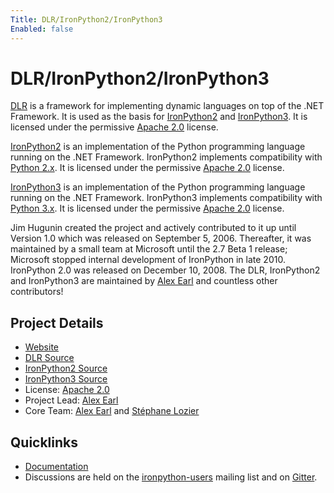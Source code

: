 ```yaml
---
Title: DLR/IronPython2/IronPython3
Enabled: false
---
```

# DLR/IronPython2/IronPython3

[DLR](https://github.com/IronLanguages/dlr) is a framework for implementing dynamic languages on top of the .NET Framework. It is used as the basis for [IronPython2](https://github.com/IronLanguages/ironpython2) and [IronPython3](https://github.com/IronLanguages/ironpython3). It is licensed under the permissive [Apache 2.0](https://github.com/IronLanguages/dlr/blob/master/LICENSE) license.

[IronPython2](https://ironpython.net) is an implementation of the Python programming language running on the .NET Framework. IronPython2 implements compatibility with [Python 2.x](https://python.org). It is licensed under the permissive [Apache 2.0](https://github.com/IronLanguages/dlr/blob/master/LICENSE) license.

[IronPython3](https://ironpython.net) is an implementation of the Python programming language running on the .NET Framework. IronPython3 implements compatibility with [Python 3.x](https://python.org). It is licensed under the permissive [Apache 2.0](https://github.com/IronLanguages/dlr/blob/master/LICENSE) license.

Jim Hugunin created the project and actively contributed to it up until Version 1.0 which was released on September 5, 2006. Thereafter, it was maintained by a small team at Microsoft until the 2.7 Beta 1 release; Microsoft stopped internal development of IronPython in late 2010. IronPython 2.0 was released on December 10, 2008. The DLR, IronPython2 and IronPython3 are maintained by [Alex Earl](https://github.com/slide) and countless other contributors!

## Project Details

* [Website](https://ironpython.net)
* [DLR Source](https://github.com/IronLanguages/dlr)
* [IronPython2 Source](https://github.com/IronLanguages/ironpython2)
* [IronPython3 Source](https://github.com/IronLanguages/ironpython3)
* License: [Apache 2.0](https://github.com/IronLanguages/dlr/blob/master/LICENSE)
* Project Lead: [Alex Earl](https://github.com/slide)
* Core Team: [Alex Earl](https://github.com/slide) and [Stéphane Lozier](https://github.com/slozier)

## Quicklinks

* [Documentation](https://ironpython.net/documentation/)
* Discussions are held on the [ironpython-users](https://ironpython.groups.io) mailing list and on [Gitter](https://gitter.im/IronLanguages/ironpython).

